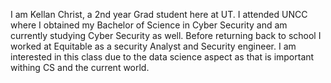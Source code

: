 I am Kellan Christ, a 2nd year Grad student here at UT. I attended UNCC where I obtained my Bachelor of Science in Cyber Security and am currently studying Cyber Security as well. Before returning back to school I worked at Equitable as a security Analyst and Security engineer. I am interested in this class due to the data science aspect as that is important withing CS and the current world. 
